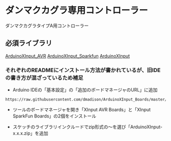 # ダンマクカグラ専用コントローラー
ダンマクカグラタイプA用コントローラー

## 必須ライブラリ
[ArduinoXInput_AVR](https://github.com/dmadison/ArduinoXInput_AVR)
[ArduinoXInput_Sparkfun](https://github.com/dmadison/ArduinoXInput_SparkFun)
[ArduinoXInput](https://github.com/dmadison/ArduinoXInput)

### それぞれのREADMEにインストール方法が書かれているが、旧IDEの書き方が混ざっているため補足
- Arduino IDEの「基本設定」の「追加のボードマネージャのURL」に追加
```
https://raw.githubusercontent.com/dmadison/ArduinoXInput_Boards/master/package_dmadison_xinput_index.json
```

- ツールのボードマネージャを開き「XInput AVR Boards」と「XInput SparkFun Boards」の2個をインストール

- スケッチのライブラリインクルードでzip形式の～を選び「ArduinoXInput-x.x.x.zip」を追加

